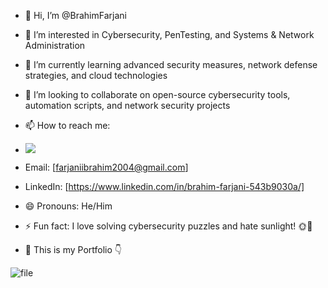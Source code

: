 - 👋 Hi, I’m @BrahimFarjani
- 👀 I’m interested in Cybersecurity, PenTesting, and Systems & Network Administration
- 🌱 I’m currently learning advanced security measures, network defense strategies, and cloud technologies
- 💞️ I’m looking to collaborate on open-source cybersecurity tools, automation scripts, and network security projects
- 📫 How to reach me:
- <a href="https://www.instagram.com/farjani.brahim/"><img src="https://www.google.com/url?sa=i&url=https%3A%2F%2Ffr.m.wikipedia.org%2Fwiki%2FFichier%3AInstagram_icon.png&psig=AOvVaw1XyJEHHIaIZ384IfxIjOkV&ust=1735925670185000&source=images&cd=vfe&opi=89978449&ved=0CBEQjRxqFwoTCKji0pjJ14oDFQAAAAAdAAAAABAE"/></a>
- Email: [farjaniibrahim2004@gmail.com]
- LinkedIn: [https://www.linkedin.com/in/brahim-farjani-543b9030a/]
- 😄 Pronouns: He/Him
- ⚡ Fun fact: I love solving cybersecurity puzzles and hate sunlight! 🌞🚫

- :construction_worker: This is my Portfolio :point_down:
  
![file](https://github.com/user-attachments/assets/b984df29-d2ed-4689-801c-7901ce8eb2e8)
